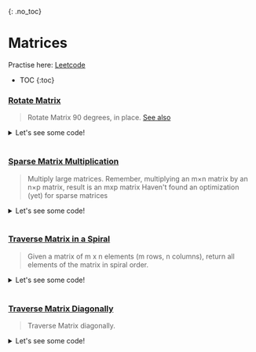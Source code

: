 {: .no_toc}
# Matrices
Practise here: [Leetcode](https://leetcode.com/list/?selectedList=9dunhxke)

- TOC
{:toc}

### [Rotate Matrix](https://leetcode.com/problems/rotate-image/)

> Rotate Matrix 90 degrees, in place.
> [See also](https://stackoverflow.com/questions/42519/how-do-you-rotate-a-two-dimensional-array)
<details><summary markdown="span">Let's see some code!</summary>

```python
class Solution:
    def rotate(self, A):
        A.reverse()
        for i in range(len(A)):
            for j in range(i):
                A[i][j], A[j][i] = A[j][i], A[i][j]

class Solution:
    def rotate(self, A):
        n = len(A)
        for i in range(n//2):
            for j in range(n//2 + n%2):
                tmp = A[i][j]
                A[i][j] = A[~j][i]
                A[~j][i] = A[~i][~j]
                A[~i][~j] = A[j][~i]
                A[j][~i] = tmp
```

</details>
<BR>

### [Sparse Matrix Multiplication](https://leetcode.com/problems/sparse-matrix-multiplication/)

> Multiply large matrices. 
> Remember, multiplying an m×n matrix by an n×p matrix, result is an mxp matrix
> Haven't found an optimization (yet) for sparse matrices

<details><summary markdown="span">Let's see some code!</summary>

```python
class Solution:
    def multiply(self, A, B):
        def dotProduct(x, y):
            return sum(a * b for a, b in zip(x, y))

        # To multiply an m×n matrix by an n×p matrix, the n's must be the same,
        # and the result is an m×p matrix.

        # Inner expression is column, outside rows
        res = [[0 for x in range(len(B[0]))] for y in range(len(A))]

        for i in range(len(A)):
            for j in range(len(B[0])):
                res[i][j] = dotProduct(A[i], [x[j] for x in B])

        return res
```

</details>
<BR>

### [Traverse Matrix in a Spiral](https://leetcode.com/problems/spiral-matrix/)
> Given a matrix of m x n elements (m rows, n columns), return all elements of the matrix in spiral order.
 
<details><summary markdown="span">Let's see some code!</summary>

```python
class Solution:
    def spiralOrder(self, m: List[List[int]]) -> List[int]:
        def add(t1):
            nonlocal r, c
            r, c = r + t1[0], c + t1[1]

        def sub(t1):
            nonlocal r, c
            r, c = r - t1[0], c - t1[1]

        directions = [(0, 1), (1, 0), (0, -1), (-1, 0)]
        res = []
        count = 0
        total = len(m) * len(m[0])

        curr = 0
        r, c = 0, 0
        while count < total:
            res.append(m[r][c])
            m[r][c] = 'z'
            count += 1
            add(directions[curr])

            if r not in range(len(m)) or c not in range(len(m[0])) or m[r][c] == 'z':
                sub(directions[curr])
                curr = (curr + 1) % 4
                add(directions[curr])

        return res

class Solution:
    def spiralOrder(self, m: List[List[int]]) -> List[int]:

        def solve(m, accum = [] ):
            if len(m)==0:
                return accum
            else:
                accum += list(m.pop(0))
                m = list(zip(*m))[::-1]
                return solve(m, accum)

        return solve(m)
```
</details>
<BR>

### [Traverse Matrix Diagonally](https://leetcode.com/problems/diagonal-traverse/)

> Traverse Matrix diagonally.

<details><summary markdown="span">Let's see some code!</summary>

```python
class Solution:
    def findDiagonalOrder(self, matrix: List[List[int]]) -> List[int]:
        m = len(matrix)
        n = len(matrix[0])
        start = [(0,i) for i in range(n)] + [(j,n-1) for j in range(1,m)]
        
        res = []
        count = 0
        for r,c in start:
            tmp = []
            while r in range(m) and c in range(n):
                tmp.append(matrix[r][c])
                r+=1
                c-=1
            
            if count %2 ==0:
                tmp.reverse()
                
            count+=1
            res+= tmp
        
        return res
```

</details>
<BR>